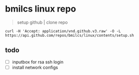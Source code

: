 # **bmilcs linux repo**

> setup github | clone repo

`curl -H 'Accept: application/vnd.github.v3.raw' -O -L https://api.github.com/repos/bmilcs/linux/contents/setup.sh`

## **todo**
- [ ] inputbox for rsa ssh login
- [ ] install network configs
